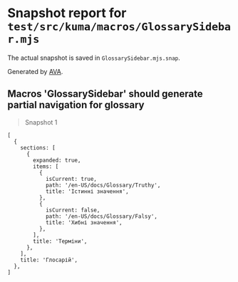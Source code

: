 # Snapshot report for `test/src/kuma/macros/GlossarySidebar.mjs`

The actual snapshot is saved in `GlossarySidebar.mjs.snap`.

Generated by [AVA](https://avajs.dev).

## Macros 'GlossarySidebar' should generate partial navigation for glossary

> Snapshot 1

    [
      {
        sections: [
          {
            expanded: true,
            items: [
              {
                isCurrent: true,
                path: '/en-US/docs/Glossary/Truthy',
                title: 'Істинні значення',
              },
              {
                isCurrent: false,
                path: '/en-US/docs/Glossary/Falsy',
                title: 'Хибні значення',
              },
            ],
            title: 'Терміни',
          },
        ],
        title: 'Глосарій',
      },
    ]
